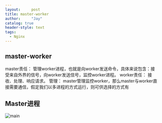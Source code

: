 ```yaml
---
layout:     post
title: master-worker
author:     "Jay"
catalog: true
header-style: text
tags:
  - Nginx
---
```

## master-worker

master责任：
	管理worker进程，也就是向worker发送命令，具体来说包含：接受来自外界的信号，向worker发送信号，监控worker进程。
worker责任：
         接收、处理、响应请求。
管理：
master管理监控worker，那么master与worker直接需要通信，假定我们以多进程的方式运行，则可供选择的方式有


## Master进程
![main](/_post/nginx/images/main.png)
